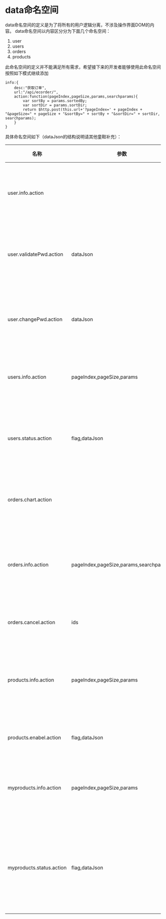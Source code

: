 # data命名空间
data命名空间的定义是为了将所有的用户逻辑分离，不涉及操作界面DOM的内容。
data命名空间以内容区分分为下面几个命名空间：
1. user
2. users
3. orders
4. products

此命名空间的定义并不能满足所有需求，希望接下来的开发者能够使用此命名空间按照如下模式继续添加
```
info:{
    desc:"获取订单",
    url:"/api/ecorder/",
    action:function(pageIndex,pageSize,params,searchparams){
        var sortBy = params.sortedBy;
        var sortDir = params.sortDir;
        return $http.post(this.url+'?pageIndex=' + pageIndex + "&pageSize=" + pageSize + "&sortBy=" + sortBy + "&sortDir=" + sortDir, searchparams);
    }
}
```


具体命名空间如下（dataJson的结构说明请其他童鞋补充）：

| 名称 | 参数 | 返回值 | 说明 |
| -- | -- | -- | -- |
| user.info.action |  | $.Deferred | 获取当前用户信息 |
| user.validatePwd.action  | dataJson | $.Deferred | 验证密码是否正确 |
| user.changePwd.action | dataJson | $.Deferred | 修改当前用户的密码 |
| users.info.action | pageIndex,pageSize,params | $.Deferred | 获取用户数据 |
| users.status.action | flag,dataJson | $.Deferred | 修改用户状态 启用/禁用 |
| orders.chart.action |  | $.Deferred | 获取订单图表 |
| orders.info.action | pageIndex,pageSize,params,searchparams | $.Deferred | 获取订单的分页展示数据 |
| orders.cancel.action | ids | $.Deferred | 取消订单 |
| products.info.action | pageIndex,pageSize,params | $.Deferred | 获取产品列表的分页数据 |
| products.enabel.action | flag,dataJson | $.Deferred | 开通产品 |
| myproducts.info.action | pageIndex,pageSize,params | $.Deferred | 获取当前用户的数据 |
| myproducts.status.action | flag,dataJson | $.Deferred | 修改产品状态 启用/禁用/同步 |
